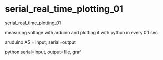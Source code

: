 # serial_real_time_plotting_01
serial_real_time_plotting_01



measuring voltage with arduino and plotting it with python in every 0.1 sec



aruduino A5 = input, serial=output

python serial=input, output=file, graf
